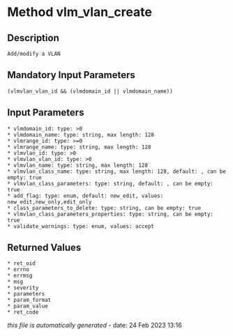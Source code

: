 # Method vlm_vlan_create

## Description
	Add/modify a VLAN

## Mandatory Input Parameters
	(vlmvlan_vlan_id && (vlmdomain_id || vlmdomain_name))

## Input Parameters
	* vlmdomain_id: type: >0
	* vlmdomain_name: type: string, max length: 128
	* vlmrange_id: type: >=0
	* vlmrange_name: type: string, max length: 128
	* vlmvlan_id: type: >0
	* vlmvlan_vlan_id: type: >0
	* vlmvlan_name: type: string, max length: 128
	* vlmvlan_class_name: type: string, max length: 128, default: , can be empty: true
	* vlmvlan_class_parameters: type: string, default: , can be empty: true
	* add_flag: type: enum, default: new_edit, values: new_edit,new_only,edit_only
	* class_parameters_to_delete: type: string, can be empty: true
	* vlmvlan_class_parameters_properties: type: string, can be empty: true
	* validate_warnings: type: enum, values: accept

## Returned Values
	* ret_oid
	* errno
	* errmsg
	* msg
	* severity
	* parameters
	* param_format
	* param_value
	* ret_code


*this file is automatically generated* - date: 24 Feb 2023 13:16